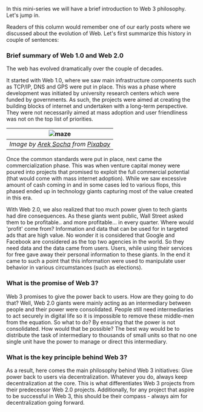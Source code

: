 In this mini-series we will have a brief introduction to Web 3 philosophy. Let's jump in. 

Readers of this column would remember one of our early posts where we discussed about the evolution of Web. Let's first summarize this history in couple of sentences: 

### Brief summary of Web 1.0 and Web 2.0

The web has evolved dramatically over the couple of decades. 

It started with Web 1.0, where we saw main infrastructure components such as TCP/IP, DNS and GPS were put in place. This was a phase where development was initiated by university research centers which were funded by governments. As such, the projects were aimed at creating the building blocks of internet and undertaken with a long-term perspective. They were not necessarily aimed at mass adoption and user friendliness was not on the top list of priorities. 

| ![maze](/assets/maze-1804499_800.jpg.jpg)|
|:--:| 
| *Image by [Arek Socha](https://pixabay.com/users/qimono-1962238/) from [Pixabay](https://pixabay.com/)*|

Once the common standards were put in place, next came the commercialization phase. This was when venture capital money were poured into projects that promised to exploit the full commercial potential (that would come with mass internet adoption). While we saw excessive amount of cash coming in and in some cases led to various flops, this phased ended up in technology giants capturing most of the value created in this era. 

With Web 2.0, we also realized that too much power given to tech giants had dire consequences. As these giants went public, Wall Street asked them to be profitable.. and more profitable... in every quarter. Where would 'profit' come from? Information and data that can be used for in targeted ads that are high value. No wonder it is considered that Google and Facebook are considered as the top two agencies in the world. So they need data and the data came from users. Users, while using their services for free gave away their personal information to these giants. In the end it came to such a point that this information were used to manipulate user behavior in various circumstances (such as elections). 

### What is the promise of Web 3?

Web 3 promises to give the power back to users. How are they going to do that?  Well, Web 2.0 giants were mainly acting as an intermediary between people and their power were consolidated. People still need intermediaries to act securely in digital life so it is impossible to remove these middle-men from the equation. So what to do? By ensuring that the power is not consolidated. How would that be possible? The best way would be to distribute  the task of intermediary to thousands of small units so that no one single unit have the power to manage or direct this intermediary. 

### What is the key principle behind Web 3?

As a result, here comes the main philosophy behind Web 3 initiatives: Give power back to users via decentralization. Whatever you do, always keep decentralization at the core. This is what differentiates Web 3 projects from their predecessor Web 2.0 projects. Additionally, for any project that aspire to be successful in Web 3, this should be their compass - always aim for decentralization going forward. 

